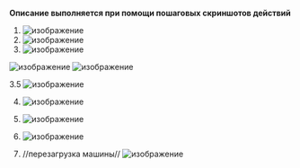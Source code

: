 **Описание выполняется при помощи пошаговых скриншотов действий** 
 1. ![изображение](https://github.com/user-attachments/assets/c18a2d10-ac28-4517-b286-bde73ee6f959)
 2. ![изображение](https://github.com/user-attachments/assets/be4c6766-cbd2-4225-ba12-78b0aa34753f)
 3. ![изображение](https://github.com/user-attachments/assets/3dbded83-942d-4de0-ad1a-73aa5382f448)

![изображение](https://github.com/user-attachments/assets/5d2facb4-c203-4e19-9945-0fb6a131a281)
![изображение](https://github.com/user-attachments/assets/a1771c90-47ac-4656-b3bb-b3a76203fa1f)


3.5 ![изображение](https://github.com/user-attachments/assets/8967cfc0-313f-4333-aa0a-cfb685adb6c7)

 4. ![изображение](https://github.com/user-attachments/assets/aba0ae6f-4dbf-46e0-8df5-d23422092ba6)
 5. ![изображение](https://github.com/user-attachments/assets/bf9528a8-3c59-48f8-a9ac-9be7b636b63d)
 6. ![изображение](https://github.com/user-attachments/assets/b3bd3241-4f1d-4b51-8a41-c9c551a6400f)


7.  //перезагрузка машины//
![изображение](https://github.com/user-attachments/assets/15684d75-52f6-46ea-b352-8ad9bacc073e)







